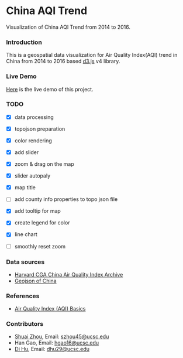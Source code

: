 # China AQI Trend
Visualization of China AQI Trend from 2014 to 2016.

### Introduction
This is a geospatial data visualization for Air Quality Index(AQI)
 trend in China from 2014 to 2016 based [d3.js](https://d3js.org/) v4 library.

### Live Demo
[Here](https://palmchou.github.io/ChinaAQITrend/) is the live demo of this project.

### TODO
- [x] data processing
- [x] topojson preparation
- [x] color rendering
- [x] add slider
- [x] zoom & drag on the map
- [x] slider autopaly
- [x] map title
- [ ] add county info properties to topo json file
- [x] add tooltip for map
- [x] create legend for color
- [X] line chart
- [ ] smoothly reset zoom


### Data sources
- [Harvard CGA China Air Quality Index Archive](http://aqi.cga.harvard.edu/china/about/)
- [Geojson of China](http://www.ourd3js.com/wordpress/739/)

### References
- [Air Quality Index (AQI) Basics](https://airnow.gov/index.cfm?action=aqibasics.aqi)

### Contributors
- [Shuai Zhou](http://shuaizhou.me), Email: szhou45@ucsc.edu
- Han Gao, Email: hgao16@ucsc.edu
- [Di Hu](https://www.duffyhu.me/), Email: dhu29@ucsc.edu